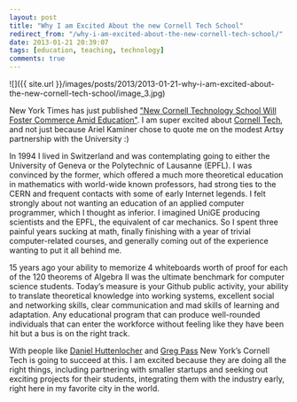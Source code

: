```yaml
---
layout: post
title: "Why I am Excited About the new Cornell Tech School"
redirect_from: "/why-i-am-excited-about-the-new-cornell-tech-school/"
date: 2013-01-21 20:39:07
tags: [education, teaching, technology]
comments: true
---
```

![]({{ site.url }}/images/posts/2013/2013-01-21-why-i-am-excited-about-the-new-cornell-tech-school/image_3.jpg)

New York Times has just published ["New Cornell Technology School Will Foster Commerce Amid Education"](http://www.nytimes.com/2013/01/22/nyregion/cornell-nyc-tech-will-foster-commerce-amid-education.html?pagewanted=all&_r=1&). I am super excited about [Cornell Tech](http://www.cornell.edu/nyc/), and not just because Ariel Kaminer chose to quote me on the modest Artsy partnership with the University :)

In 1994 I lived in Switzerland and was contemplating going to either the University of Geneva or the Polytechnic of Lausanne (EPFL). I was convinced by the former, which offered a much more theoretical education in mathematics with world-wide known professors, had strong ties to the CERN and frequent contacts with some of early Internet legends. I felt strongly about not wanting an education of an applied computer programmer, which I thought as inferior. I imagined UniGE producing scientists and the EPFL, the equivalent of car mechanics. So I spent three painful years sucking at math, finally finishing with a year of trivial computer-related courses, and generally coming out of the experience wanting to put it all behind me.

15 years ago your ability to memorize 4 whiteboards worth of proof for each of the 120 theorems of Algebra II was the ultimate benchmark for computer science students. Today’s measure is your Github public activity, your ability to translate theoretical knowledge into working systems, excellent social and networking skills, clear communication and mad skills of learning and adaptation. Any educational program that can produce well-rounded individuals that can enter the workforce without feeling like they have been hit but a bus is on the right track.

With people like [Daniel Huttenlocher](http://www.cs.cornell.edu/~dph/) and [Greg Pass](http://www.linkedin.com/in/gregpass) New York’s Cornell Tech is going to succeed at this. I am excited because they are doing all the right things, including partnering with smaller startups and seeking out exciting projects for their students, integrating them with the industry early, right here in my favorite city in the world.
